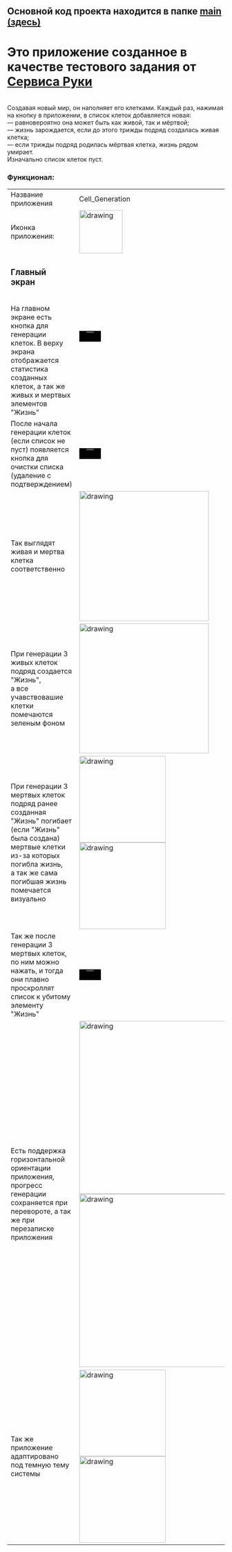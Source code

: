 ## Основной код проекта находится в папке <a href="https://github.com/ArzimanOff/Cell_Generation/tree/main/app/src/main">main (здесь)</a> 

# Это приложение созданное в качестве тестового задания от <a href="https://hands.ru/">Сервиса Руки</a>

 </br>
Создавая новый мир, он наполняет его клетками. Каждый раз, нажимая на кнопку в приложении, в список клеток добавляется новая:  </br>
— равновероятно она может быть как живой, так и мёртвой; </br>
— жизнь зарождается, если до этого трижды подряд создалась живая клетка;  </br>
— если трижды подряд родилась мёртвая клетка, жизнь рядом умирает.   </br>
Изначально список клеток пуст.   </br>


<h3>Функционал:</h3>

| | |
|--------|--------|
|Название приложения| Cell_Generation|
|Иконка приложения: |<img src="https://github.com/user-attachments/assets/2e03541f-8e36-47e2-8a18-b4431bf27998" alt="drawing" width="100"/>|
| <h3>Главный экран</h3> </br> На главном экране есть кнопка для генерации клеток. В верху экрана отображается статистика созданных клеток, а так же живых и мертвых элементов "Жизнь"|<video src='https://github.com/user-attachments/assets/a70a47f2-8630-4d96-8cbd-8d3873aef511' width="50"/>|
| После начала генерации клеток (если список не пуст) появляется кнопка для очистки списка  (удаление с подтверждением)|<video src='https://github.com/user-attachments/assets/97971a31-b223-4c15-9464-7b1481a3d1fe' width="50"/>|
| Так выглядят живая и мертва клетка соответственно|<img src="https://github.com/user-attachments/assets/b7aa8622-917a-4e4e-879d-1c56a9c1c94d" alt="drawing" width="300"/>|
| При генерации 3 живых клеток подряд создается "Жизнь", </br> а все учавствовашие клетки помечаются зеленым фоном|<img src="https://github.com/user-attachments/assets/573bfc84-7a37-4836-be3c-3742568ad3d9" alt="drawing" width="300"/>|
| При генерации 3 мертвых клеток подряд ранее созданная "Жизнь" погибает (если "Жизнь" была создана) </br> мертвые клетки из-за которых погибла жизнь,</br> а так же сама погибшая жизнь помечается визуально|<img src="https://github.com/user-attachments/assets/fbe307e3-be8b-47f9-b6ac-6eb42ec81b83" alt="drawing" width="200"/> <img src="https://github.com/user-attachments/assets/cd936e1f-1fe5-4e35-8cc8-fa51668f7780" alt="drawing" width="200"/>|
| Так же после генерации 3 мертвых клеток, по ним можно нажать, и тогда они плавно проскроллят список к убитому элементу "Жизнь"|<video src='https://github.com/user-attachments/assets/f6896cdc-7b43-4f24-97c2-672d49c84d7a' width="50"/>|
| Есть поддержка горизонтальной ориентации приложения,</br> прогресс генерации сохраняется при перевороте, а так же при перезаписке приложения|<img src="https://github.com/user-attachments/assets/e1757d63-48e5-4001-b8cc-a161eda998a6" alt="drawing" width="400"/> </br> <img src="https://github.com/user-attachments/assets/ab26e674-42fe-48db-8ec9-20a7f7537b18" alt="drawing" width="400"/>|
| Так же приложение адаптировано под темную тему системы |<img src="https://github.com/user-attachments/assets/791f37b1-a4da-4a26-bd58-5e37ab72a380" alt="drawing" width="200"/> <img src="https://github.com/user-attachments/assets/a85fad6f-af63-4405-8a76-cc44bd989be8" alt="drawing" width="200"/>|

